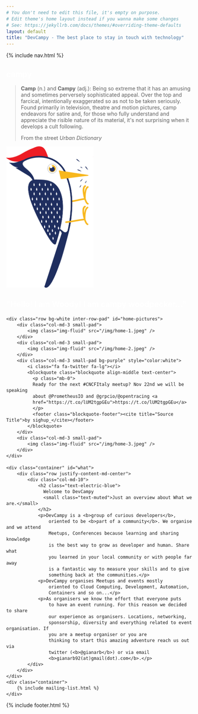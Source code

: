 ```yaml
---
# You don't need to edit this file, it's empty on purpose.
# Edit theme's home layout instead if you wanna make some changes
# See: https://jekyllrb.com/docs/themes/#overriding-theme-defaults
layout: default
title: "DevCampy - The best place to stay in touch with technology"
---
```

{% include nav.html %}

<div class="container-fluid">
	<div class="row featurette header bg-electric-blue">
		<div class="col-md-2"></div>
		<div class="col-md-4 text-center">
			<p>
				<h2 style="color:white" class="featurette-heading">campy</h2>
				<blockquote class="blockquote text-center">
			  <p class="mb-0">
	<b>Camp</b> (n.) and <b>Campy</b> (adj.): Being so extreme that it has an amusing
					and sometimes perversely sophisticated appeal. Over the top and
					farcical, intentionally exaggerated so as not to be taken seriously.
					Found primarily in television, theatre and motion pictures, camp
					endeavors for satire and, for those who fully understand and
					appreciate the risible nature of its material, it's not surprising
					when it develops a cult following.</p>
				  <footer class="blockquote-footer">From the street <cite title="Source Title">Urban Dictionary</cite></footer>
				</blockquote>
			</p>
		</div>
        <div class="col-md-4 text-right">
            <img src="/img/woody.png" style="max-height: 380px;" class="img-fluid">
            <h2 style="color:white">"Hello! I am Woody! I am <b>campy</b> woodpecker..."</h2>
        </div>
	</div>

	<div class="row bg-white inter-row-pad" id="home-pictures">
		<div class="col-md-3 small-pad">
			<img class="img-fluid" src="/img/home-1.jpeg" />
		</div>
		<div class="col-md-3 small-pad">
			<img class="img-fluid" src="/img/home-2.jpeg" />
		</div>
		<div class="col-md-3 small-pad bg-purple" style="color:white">
            <i class="fa fa-twitter fa-lg"></i>
            <blockquote class="blockquote align-middle text-center">
              <p class="mb-0">
              Ready for the next #CNCFItaly meetup? Nov 22nd we will be speaking
              about @PrometheusIO and @grpcio/@opentracing <a
              href="https://t.co/lUM2tgpGEu">https://t.co/lUM2tgpGEu</a>
              </p>
              <footer class="blockquote-footer"><cite title="Source Title">by sighup_</cite></footer>
			</blockquote>
		</div>
		<div class="col-md-3 small-pad">
			<img class="img-fluid" src="/img/home-3.jpeg" />
		</div>
	</div>

	<div class="container" id="what">
		<div class="row justify-content-md-center">
			<div class="col-md-10">
				<h2 class="text-electric-blue">
				  Welcome to DevCampy
				  <small class="text-muted">Just an overview about What we are.</small>
				</h2>
				<p>DevCampy is a <b>group of curious developers</b>,
					oriented to be <b>part of a community</b>. We organise and we attend
					Meetups, Conferences because learning and sharing knowledge
					is the best way to grow as developer and human. Share what
					you learned in your local community or with people far away
					is a fantastic way to measure your skills and to give
					something back at the communities.</p>
				<p>DevCampy organises Meetups and events mostly
					oriented to Cloud Computing, Development, Automation,
					Containers and so on...</p>
				<p>As organisers we know the effort that everyone puts
					to have an event running. For this reason we decided to share
					our experience as organisers. Locations, networking,
					sponsorship, diversity and everything related to event organisation. If
					you are a meetup organiser or you are
					thinking to start this amazing adventure reach us out via
					twitter (<b>@gianarb</b>) or via email
					<b>gianarb92(at)gmail(dot).com</b>.</p>
			</div>
		</div>
	</div>
	<div class="container">
		{% include mailing-list.html %}
	</div>
</div>

{% include footer.html %}

